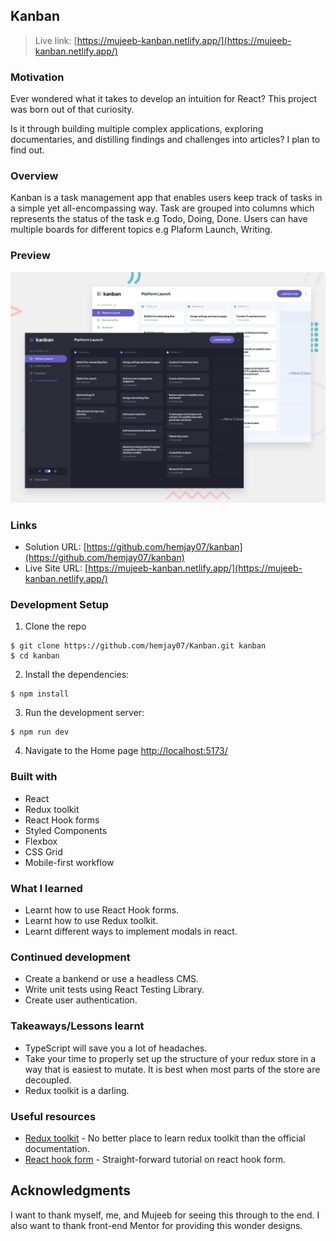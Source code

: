 ## Kanban

> Live link: [https://mujeeb-kanban.netlify.app/](https://mujeeb-kanban.netlify.app/)

### Motivation

Ever wondered what it takes to develop an intuition for React? This project was born out of that curiosity.

Is it through building multiple complex applications, exploring documentaries, and distilling findings and challenges into articles? I plan to find out.

### Overview

Kanban is a task management app that enables users keep track of tasks in a simple yet all-encompassing way. Task are grouped into columns which represents the status of the task e.g Todo, Doing, Done. Users can have multiple boards for different topics e.g Plaform Launch, Writing.

### Preview

![preview](./preview.jpg)

### Links

- Solution URL: [https://github.com/hemjay07/kanban](https://github.com/hemjay07/kanban)
- Live Site URL: [https://mujeeb-kanban.netlify.app/](https://mujeeb-kanban.netlify.app/)
  
### Development Setup

1. Clone the repo

```
$ git clone https://github.com/hemjay07/Kanban.git kanban
$ cd kanban
```

2. Install the dependencies:

```
$ npm install
```

3. Run the development server:

```
$ npm run dev
```
4. Navigate to the Home page [http://localhost:5173/](http://localhost:5173/)
   
### Built with

- React
- Redux toolkit
- React Hook forms
- Styled Components
- Flexbox
- CSS Grid
- Mobile-first workflow

### What I learned

- Learnt how to use React Hook forms.
- Learnt how to use Redux toolkit.
- Learnt different ways to implement modals in react.

### Continued development

- Create a bankend or use a headless CMS.
- Write unit tests using React Testing Library.
- Create user authentication.

### Takeaways/Lessons learnt

- TypeScript will save you a lot of headaches.
- Take your time to properly set up the structure of your redux store in a way that is easiest to mutate. It is best when most parts of the store are decoupled.
- Redux toolkit is a darling.

### Useful resources

- [Redux toolkit](https://redux-toolkit.js.org/) - No better place to learn redux toolkit than the official documentation.
- [React hook form](https://www.youtube.com/watch?v=RkXv4AXXC_4&list=PL03g4H_exuTppOgtY-45oWvN79rvJIKzf) - Straight-forward tutorial on react hook form.

## Acknowledgments

I want to thank myself, me, and Mujeeb for seeing this through to the end. I also want to thank front-end Mentor for providing this wonder designs.
